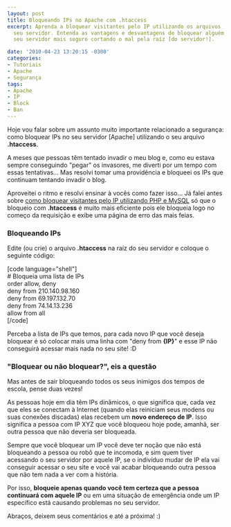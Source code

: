 ```yaml
---
layout: post
title: Bloqueando IPs no Apache com .htaccess
excerpt: Aprenda a bloquear visitantes pelo IP utilizando os arquivos .htaccess do
  seu servidor. Entenda as vantagens e desvantagens de bloquear alguém pelo IP e deixe
  seu servidor mais seguro cortando o mal pela raíz [do servidor!].

date: '2010-04-23 13:20:15 -0300'
categories:
- Tutoriais
- Apache
- Segurança
tags:
- Apache
- IP
- Block
- Ban
---
```

<p>Hoje vou falar sobre um assunto muito importante relacionado a segurança: como bloquear IPs no seu servidor [Apache] utilizando o seu arquivo <strong>.htaccess</strong>.</p>
<p>A meses que pessoas têm tentado invadir o meu blog e, como eu estava sempre conseguindo "pegar" os invasores, me diverti por um tempo com essas tentativas... Mas resolvi tomar uma providência e bloqueei os IPs que continuam tentando invadir o blog.</p>
<p>Aproveitei o ritmo e resolvi ensinar à vocês como fazer isso... Já falei antes sobre <a href="http://blog.thiagobelem.net/mysql/bloqueando-visitantes-pelo-ip-com-mysql-e-php/" title="Bloqueando visitantes pelo IP com MySQL e PHP">como bloquear visitantes pelo IP utilizando PHP e MySQL</a> só que o bloqueio com <strong>.htaccess</strong> é muito mais eficiente pois ele bloqueia logo no começo da requisição e exibe uma página de erro das mais feias.</p>
<h3>Bloqueando IPs</h3>
<p>Edite (ou crie) o arquivo <strong>.htaccess</strong> na raíz do seu servidor e coloque o seguinte código:</p>
<p>[code language="shell"]<br />
# Bloqueia uma lista de IPs<br />
order allow, deny<br />
deny from 210.140.98.160<br />
deny from 69.197.132.70<br />
deny from 74.14.13.236<br />
allow from all<br />
[/code]</p>
<p>Perceba a lista de IPs que temos, para cada novo IP que você deseja bloquear é só colocar mais uma linha com "deny from <strong>{IP}</strong>" e esse IP não conseguirá acessar mais nada no seu site! :D</p>
<h3>"Bloquear ou não bloquear?", eis a questão</h3>
<p>Mas antes de sair bloqueando todos os seus inimigos dos tempos de escola, pense duas vezes!</p>
<p>As pessoas hoje em dia têm IPs dinâmicos, o que significa que, cada vez que eles se conectam à Internet (quando elas reiniciam seus modens ou suas conexões discadas) elas recebem um <strong>novo endereço de IP</strong>. Isso significa a pessoa com IP XYZ que você bloqueou hoje pode, amanhã, ser outra pessoa que não deveria ser bloqueada.</p>
<p>Sempre que você bloquear um IP você deve ter noção que não está bloqueando a pessoa ou robô que te incomoda, e sim quem tiver acessando o seu servidor por aquele IP, se o indivíduo mudar de IP ela vai conseguir acessar o seu site e você vai acabar bloqueando outra pessoa que não tem nada a ver com a história.</p>
<p>Por isso, <strong>bloqueie apenas quando você tem certeza que a pessoa continuará com aquele IP</strong> ou em uma situação de emergência onde um IP específico está causando problemas no seu servidor.</p>
<p>Abraços, deixem seus comentários e até a próxima! :)</p>
